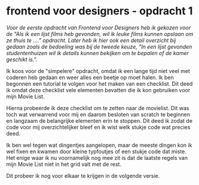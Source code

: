 # frontend voor designers - opdracht 1

*Voor de eerste opdracht van Frontend voor Designers heb ik gekozen voor de "Als ik een lijst films heb gevonden, wil ik leuke films kunnen opslaan om ze thuis te ...." opdracht. Later heb ik hier ook een detail overzicht bij gedaan zoals de bedoeling was bij de tweede keuze, "In een lijst gevonden studentenhuizen wil ik details kunnen bekijken om te bepalen of de kamer geschikt is.".* 

Ik koos voor de "simpelere" opdracht, omdat ik een lange tijd niet veel met coderen heb gedaan en weer alles een beetje op moet halen. Ik ben begonnen een tutorial te volgen voor het maken van een checklist. Dit deed ik omdat deze checklist vele elementen bevatten die ik kon gebruiken voor mijn Movie List. 

Hierna probeerde ik deze checklist om te zetten naar de movielist. Dit was toch wat verwarrend voor mij en daarom besloten van scratch te beginnen en langzaam de belangrijke elementen erin te stoppen. Dit deed ik zodat de code voor mij overzichtelijker bleef en ik wist welk stukje code wat precies deed. 

Ik ben wel tegen wat dingentjes aangelopen, maar de meeste dingen kon ik wel fixen en kwamen door kleine typfoutjes of een stukje code dat miste. Het enige waar ik nu  voornamelijk nog mee zit is dat de laatste regels van mijn Movie List niet in het grid valt met de rest. 

Dit probeer ik nog voor elkaar te krijgen in de volgende versie. 